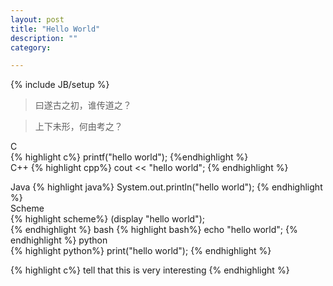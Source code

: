 ```yaml
---
layout: post
title: "Hello World"
description: ""
category: 

---
```

{% include JB/setup %}
>曰遂古之初，谁传道之？

>上下未形，何由考之？

C		
{% highlight c%} 
printf("hello world");
{%endhighlight %}   
C++
{% highlight cpp%} 
cout << "hello world"; 
{% endhighlight %} 
<!--more-->
Java
{% highlight java%} System.out.println("hello world");
{% endhighlight %}   
Scheme	
{% highlight scheme%} (display "hello world");  
{% endhighlight %} 
bash
{% highlight bash%} echo "hello world"; 
{% endhighlight %} 
python	
{% highlight python%} print("hello world");
{% endhighlight %} 


{% highlight c%}
tell that this is very interesting
{% endhighlight %}
